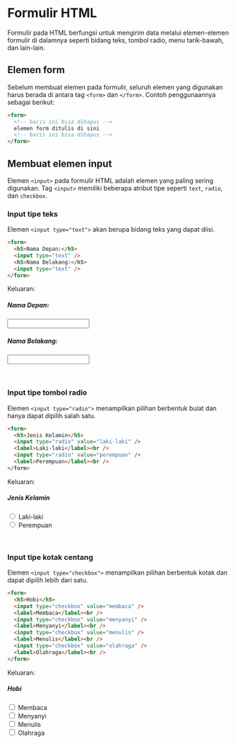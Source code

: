 # Formulir HTML

Formulir pada HTML berfungsi untuk mengirim data melalui elemen-elemen formulir di dalamnya seperti bidang teks, tombol radio, menu tarik-bawah, dan lain-lain.

## Elemen form

Sebelum membuat elemen pada formulir, seluruh elemen yang digunakan harus berada di antara tag `<form>` dan `</form>`. Contoh penggunaannya sebagai berikut:

```html
<form>
  <!-- baris ini bisa dihapus -->
  elemen form ditulis di sini
  <!-- baris ini bisa dihapus -->
</form>
```

## Membuat elemen input

Elemen `<input>` pada formulir HTML adalah elemen yang paling sering digunakan. Tag `<input>` memiliki beberapa atribut tipe seperti `text`, `radio`, dan `checkbox`.

### Input tipe teks

Elemen `<input type="text">` akan berupa bidang teks yang dapat diisi.

```html
<form>
  <h5>Nama Depan:</h5>
  <input type="text" />
  <h5>Nama Belakang:</h5>
  <input type="text" />
</form>
```

Keluaran:

<form>
  <h5>Nama Depan:</h5>
  <input type="text">
  <h5>Nama Belakang:</h5>
  <input type="text">
</form>
<br>

### Input tipe tombol radio

Elemen `<input type="radio">` menampilkan pilihan berbentuk bulat dan hanya dapat dipilih salah satu.

```html
<form>
  <h5>Jenis Kelamin</h5>
  <input type="radio" value="laki-laki" />
  <label>Laki-laki</label><br />
  <input type="radio" value="perempuan" />
  <label>Perempuan</label><br />
</form>
```

Keluaran:

<form>
  <h5>Jenis Kelamin</h5>
  <input type="radio" value="laki-laki">
  <label>Laki-laki</label><br>
  <input type="radio" value="perempuan">
  <label>Perempuan</label><br>
</form>
<br>

### Input tipe kotak centang

Elemen `<input type="checkbox">` menampilkan pilihan berbentuk kotak dan dapat dipilih lebih dari satu.

```html
<form>
  <h5>Hobi</h5>
  <input type="checkbox" value="membaca" />
  <label>Membaca</label><br />
  <input type="checkbox" value="menyanyi" />
  <label>Menyanyi</label><br />
  <input type="checkbox" value="menulis" />
  <label>Menulis</label><br />
  <input type="checkbox" value="olahraga" />
  <label>Olahraga</label><br />
</form>
```

Keluaran:

<form>
  <h5>Hobi</h5>
  <input type="checkbox" value="membaca">
  <label>Membaca</label><br>
  <input type="checkbox" value="menyanyi">
  <label>Menyanyi</label><br>
  <input type="checkbox" value="menulis">
  <label>Menulis</label><br>
  <input type="checkbox" value="olahraga">
  <label>Olahraga</label><br>
</form>
<br>
